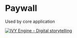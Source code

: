 Paywall 
=======

Used by core application

[![IVY Engine - Digital storytelling](http://static.agens.no/images/ivy_digital_storytelling_small.png)](http://ivyengine.com/)

